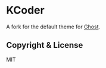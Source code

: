 # KCoder
A fork for the default theme for [Ghost](http://github.com/tryghost/ghost/).

## Copyright & License
MIT